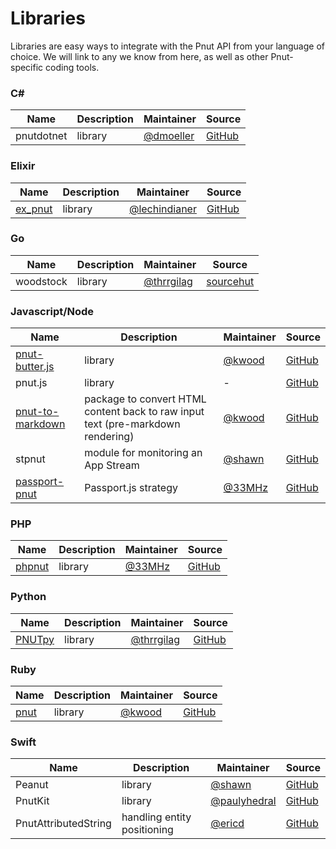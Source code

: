 # Libraries

Libraries are easy ways to integrate with the Pnut API from your language of choice. We will link to any we know from here, as well as other Pnut-specific coding tools.


### C&#35;

Name|Description|Maintainer|Source
-|-|-|-
pnutdotnet|library|[@dmoeller](https://pnut.io/@dmoeller)|[GitHub](https://github.com/dwmoeller1/pnutdotnet)


### Elixir

Name|Description|Maintainer|Source
-|-|-|-
[ex_pnut](https://hex.pm/packages/ex_pnut)|library|[@lechindianer](https://pnut.io/@lechindianer)|[GitHub](https://github.com/Lechindianer/ex_pnut)


### Go

Name|Description|Maintainer|Source
-|-|-|-
woodstock|library|[@thrrgilag](https://pnut.io/@thrrgilag)|[sourcehut](https://git.sr.ht/~thrrgilag/woodstock)


### Javascript/Node

Name|Description|Maintainer|Source
-|-|-|-
[pnut-butter.js](https://www.npmjs.com/package/pnut-butter)|library|[@kwood](https://pnut.io/@kwood)|[GitHub](https://github.com/kaiwood/pnut-butter)
pnut.js|library|-|[GitHub](https://github.com/pnut-api/pnut.js)
[pnut-to-markdown](https://www.npmjs.com/package/pnut-to-markdown)|package to convert HTML content back to raw input text (pre-markdown rendering)|[@kwood](https://pnut.io/@kwood)|[GitHub](https://github.com/kaiwood/pnut-to-markdown)
stpnut|module for monitoring an App Stream|[@shawn](https://pnut.io/@shawn)|[GitHub](https://github.com/shawnthroop/stpnut)
[passport-pnut](https://www.npmjs.com/package/passport-pnut)|Passport.js strategy|[@33MHz](https://pnut.io/@kwood)|[GitHub](https://github.com/33mhz/passport-pnut)


### PHP

Name|Description|Maintainer|Source
-|-|-|-
[phpnut](https://packagist.org/packages/pnut-api/phpnut)|library|[@33MHz](https://pnut.io/@33mhz)|[GitHub](https://github.com/pnut-api/phpnut)


### Python

Name|Description|Maintainer|Source
-|-|-|-
[PNUTpy](https://pypi.org/project/pnutpy/)|library|[@thrrgilag](https://pnut.io/@thrrgilag)|[GitHub](https://github.com/pnut-api/PNUTpy)


### Ruby

Name|Description|Maintainer|Source
-|-|-|-
[pnut](https://rubygems.org/gems/pnut)|library|[@kwood](https://pnut.io/@kwood)|[GitHub](https://github.com/kaiwood/pnut-ruby)


### Swift

Name|Description|Maintainer|Source
-|-|-|-
Peanut|library|[@shawn](https://pnut.io/@shawn)|[GitHub](https://github.com/shawnthroop/Peanut)
PnutKit|library|[@paulyhedral](https://pnut.io/@paulyhedral)|[GitHub](https://github.com/exsortis/PnutKit)
PnutAttributedString|handling entity positioning|[@ericd](https://pnut.io/@ericd)|[GitHub](https://github.com/ericdke/PnutAttributedString)